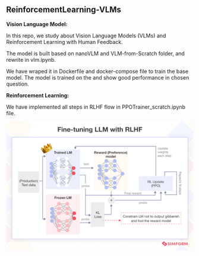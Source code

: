 ## ReinforcementLearning-VLMs

<b>Vision Language Model:</b>

In this repo, we study about Vision Language Models (VLMs) and Reinforcement Learning with Human Feedback.

The model is built based on nanoVLM and VLM-from-Scratch folder, and rewrite in vlm.ipynb. 

We have wraped it in Dockerfile and docker-compose file to train the base model. The model is trained on the and show good performance in chosen question.

<b>Reinforcement Learning:</b>

We have implemented all steps in RLHF flow in PPOTrainer_scratch.ipynb file. 

![alt text](Fine-Tuning-LLM-with-RLHF.png)

